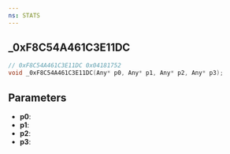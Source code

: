 ```yaml
---
ns: STATS
---
```

## _0xF8C54A461C3E11DC

```c
// 0xF8C54A461C3E11DC 0x04181752
void _0xF8C54A461C3E11DC(Any* p0, Any* p1, Any* p2, Any* p3);
```


## Parameters
* **p0**: 
* **p1**: 
* **p2**: 
* **p3**: 

